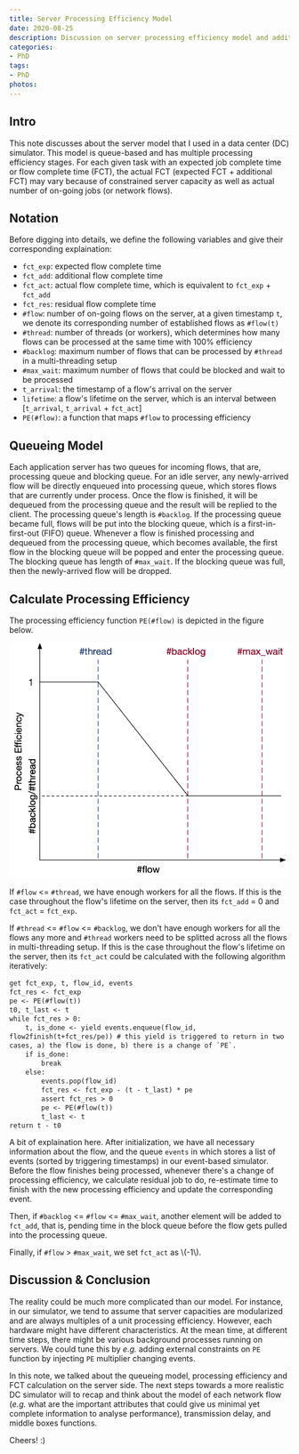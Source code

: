 ```yaml
---
title: Server Processing Efficiency Model
date: 2020-08-25
description: Discussion on server processing efficiency model and additional job complete time.
categories:
- PhD
tags:
- PhD
photos:
---
```


## Intro

This note discusses about the server model that I used in a data center (DC) simulator. This model is queue-based and has multiple processing efficiency stages. For each given task with an expected job complete time or flow complete time (FCT), the actual FCT (expected FCT + additional FCT) may vary because of constrained server capacity as well as actual number of on-going jobs (or network flows).

## Notation

Before digging into details, we define the following variables and give their corresponding explaination:
- `fct_exp`: expected flow complete time
- `fct_add`: additional flow complete time
- `fct_act`: actual flow complete time, which is equivalent to `fct_exp` + `fct_add`
- `fct_res`: residual flow complete time
- `#flow`: number of on-going flows on the server, at a given timestamp `t`, we denote its corresponding number of established flows as `#flow(t)`
- `#thread`: number of threads (or workers), which determines how many flows can be processed at the same time with 100% efficiency
- `#backlog`: maximum number of flows that can be processed by `#thread` in a multi-threading setup
- `#max_wait`: maximum number of flows that could be blocked and wait to be processed
- `t_arrival`: the timestamp of a flow's arrival on the server
- `lifetime`: a flow's lifetime on the server, which is an interval between [`t_arrival`, `t_arrival` + `fct_act`]
- `PE(#flow)`: a function that maps `#flow` to processing efficiency

## Queueing Model

Each application server has two queues for incoming flows, that are, processing queue and blocking queue. For an idle server, any newly-arrived flow will be directly enqueued into processing queue, which stores flows that are currently under process. Once the flow is finished, it will be dequeued from the processing queue and the result will be replied to the client. The processing queue's length is `#backlog`. If the processing queue became full, flows will be put into the blocking queue, which is a first-in-first-out (FIFO) queue. Whenever a flow is finished processing and dequeued from the processing queue, which becomes available, the first flow in the blocking queue will be popped and enter the processing queue. The blocking queue has length of `#max_wait`. If the blocking queue was full, then the newly-arrived flow will be dropped.

## Calculate Processing Efficiency

The processing efficiency function `PE(#flow)` is depicted in the figure below.

![Processing efficiency function](/assets/images/X/PhD/simulation/server-processing-efficiency.png)

If `#flow` <= `#thread`, we have enough workers for all the flows. If this is the case throughout the flow's lifetime on the server, then its `fct_add` = 0 and `fct_act` = `fct_exp`.

If `#thread` <= `#flow` <= `#backlog`, we don't have enough workers for all the flows any more and `#thread` workers need to be splitted across all the flows in multi-threading setup. If this is the case throughout the flow's lifetime on the server, then its `fct_act` could be calculated with the following algorithm iteratively:

```
get fct_exp, t, flow_id, events
fct_res <- fct_exp
pe <- PE(#flow(t))
t0, t_last <- t
while fct_res > 0:
    t, is_done <- yield events.enqueue(flow_id, flow2finish(t+fct_res/pe)) # this yield is triggered to return in two cases, a) the flow is done, b) there is a change of `PE`.
    if is_done: 
        break
    else:
        events.pop(flow_id)
        fct_res <- fct_exp - (t - t_last) * pe
        assert fct_res > 0
        pe <- PE(#flow(t))
        t_last <- t
return t - t0
```

A bit of explaination here. After initialization, we have all necessary information about the flow, and the queue `events` in which stores a list of events (sorted by triggering timestamps) in our event-based simulator. Before the flow finishes being processed, whenever there's a change of processing efficiency, we calculate residual job to do, re-estimate time to finish with the new processing efficiency and update the corresponding event. 

Then, if `#backlog` <= `#flow` <= `#max_wait`, another element will be added to `fct_add`, that is, pending time in the block queue before the flow gets pulled into the processing queue.

Finally, if `#flow` > `#max_wait`, we set `fct_act` as \\(-1\\).

## Discussion & Conclusion

The reality could be much more complicated than our model. For instance, in our simulator, we tend to assume that server capacities are modularized and are always multiples of a unit processing efficiency. However, each hardware might have different characteristics. At the mean time, at different time steps, there might be various background processes running on servers. We could tune this by _e.g._ adding external constraints on `PE` function by injecting `PE` multiplier changing events.

In this note, we talked about the queueing model, processing efficiency and FCT calculation on the server side. The next steps towards a more realistic DC simulator will to recap and think about the model of each network flow (_e.g._ what are the important attributes that could give us minimal yet complete information to analyse performance), transmission delay, and middle boxes functions.

Cheers! :)
